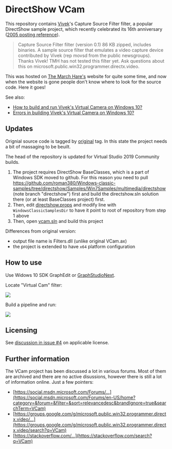 # DirectShow VCam

This repository contains [Vivek](https://groups.google.com/g/microsoft.public.win32.programmer.directx.video/c/1beZkSCb0KE/m/5VF366wR3CcJ)'s Capture Source Filter filter, a popular DirectShow sample project, which recently celebrated its 16th anniversary ([2005 posting reference](https://groups.google.com/g/microsoft.public.win32.programmer.directx.video/c/WRuNmZsWj-o/m/-l4sKR_2o-EJ)).

> Capture Source Filter filter (version 0.1) 86 KB zipped, includes binaries.  A sample source filter that emulates a video capture device contributed by Vivek (rep movsd from the public newsgroups).  Thanks Vivek!  TMH has not tested this filter yet.  Ask questions about this on microsoft.public.win32.programmer.directx.video.

This was hosted on [The March Hare's](https://web.archive.org/web/20060813155608/http://tmhare.mvps.org/) website for quite some time, and now when the website is gone people don't know where to look for the source code. Here it goes!

See also:

* [How to build and run Vivek's Virtual Camera on Windows 10?](https://stackoverflow.com/a/65698434/868014)
* [Errors in building Vivek's Virtual Camera on Windows 10?](https://stackoverflow.com/a/65758769/868014)

## Updates

Orignial source code is tagged by [original](https://github.com/roman380/tmhare.mvps.org-vcam/releases/tag/original) tag. In this state the project needs a bit of massaging to be beuilt.

The head of the repository is updated for Virtual Studio 2019 Community builds.

1. The project requires DirectShow BaseClasses, which is a part of Windows SDK moved to github. For this reason you need to pull https://github.com/roman380/Windows-classic-samples/tree/directshow/Samples/Win7Samples/multimedia/directshow (note branch "directshow") first and build the directshow.sln solution there (or at least BaseClasses project) first.
2. Then, edit [directshow.props](directshow.props) and modify line with `WindowsClassicSamplesDir` to have it point to root of repository from step 1 above
3. Then, open [vcam.sln](vcam.sln) and build this project

Differences from original version:

- output file name is Filters.dll (unlike original VCam.ax)
- the project is extended to have `x64` platform configuration

## How to use

Use Widows 10 SDK GraphEdit or [GraphStudioNext](https://github.com/cplussharp/graph-studio-next).

Locate "Virtual Cam" filter:

![](README-01.png)

Build a pipeline and run:

![](README-02.png)

## Licensing

See [discussion in issue #4](https://github.com/roman380/tmhare.mvps.org-vcam/issues/4) on applicable license.

## Further information

The VCam project has been discussed a lot in various forums. Most of them are archived and there are no active disussions, however there is still a lot of information online. Just a few pointers:

- [https://social.msdn.microsoft.com/Forums/...](https://social.msdn.microsoft.com/Forums/en-US/home?category=&forum=&filter=&sort=relevancedesc&brandIgnore=true&searchTerm=VCam)
- [https://groups.google.com/g/microsoft.public.win32.programmer.directx.video/...](https://groups.google.com/g/microsoft.public.win32.programmer.directx.video/search?q=VCam)
- [https://stackoverflow.com/...](https://stackoverflow.com/search?q=VCam)
